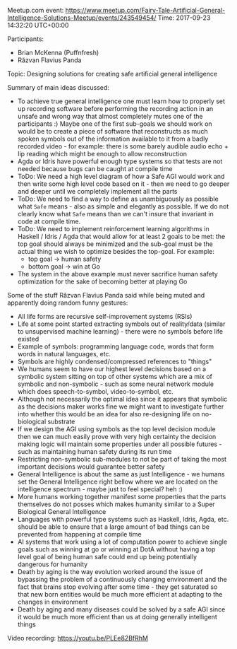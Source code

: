 Meetup.com event: https://www.meetup.com/Fairy-Tale-Artificial-General-Intelligence-Solutions-Meetup/events/243549454/
Time: 2017-09-23 14:32:20 UTC+00:00

Participants:
* Brian McKenna (Puffnfresh)
* Răzvan Flavius Panda

Topic: Designing solutions for creating safe artificial general intelligence

Summary of main ideas discussed:
* To achieve true general intelligence one must learn how to properly set up recording software before performing the recording action in an unsafe and wrong way that almost completely mutes one of the participants :) Maybe one of the first sub-goals we should work on would be to create a piece of software that reconstructs as much spoken symbols out of the information available to it from a badly recorded video - for example: there is some barely audible audio echo + lip reading which might be enough to allow reconstruction
* Agda or Idris have powerful enough type systems so that tests are not needed because bugs can be caught at compile time
* ToDo: We need a high level diagram of how a Safe AGI would work and then write some high level code based on it - then we need to go deeper and deeper until we completely implement all the parts
* ToDo: We need to find a way to define as unambiguously as possible what `Safe` means - also as simple and elegantly as possible. If we do not clearly know what `Safe` means than we can't insure that invariant in code at compile time.
* ToDo: We need to implement reinforcement learning algorithms in Haskell / Idris / Agda that would allow for at least 2 goals to be met: the top goal should always be minimized and the sub-goal must be the actual thing we wish to optimize besides the top-goal. For example:
    - top goal -> human safety
    - bottom goal -> win at Go
* The system in the above example must never sacrifice human safety optimization for the sake of becoming better at playing Go

Some of the stuff Răzvan Flavius Panda said while being muted and apparently doing random funny gestures:
* All life forms are recursive self-improvement systems (RSIs)
* Life at some point started extracting symbols out of reality/data (similar to unsupervised machine learning) - there were no symbols before life existed
* Example of symbols: programming language code, words that form words in natural languages, etc.
* Symbols are highly condensed/compressed references to "things"
* We humans seem to have our highest level decisions based on a symbolic system sitting on top of other systems which are a mix of symbolic and non-symbolic - such as some neural network module which does speech-to-symbol, video-to-symbol, etc.
* Although not necessarily the optimal idea since it appears that symbolic as the decisions maker works fine we might want to investigate further into whether this would be an idea for also re-designing life on no-biological substrate
* If we design the AGI using symbols as the top level decision module then we can much easily prove with very high certainty the decision making logic will maintain some properties under all possible futures - such as maintaining human safety during its run time
* Restricting non-symbolic sub-modules to not be part of taking the most important decisions would guarantee better safety
* General Intelligence is about the same as just Intelligence - we humans set the General Intelligence right bellow where we are located on the intelligence spectrum - maybe just to feel special? heh :)
* More humans working together manifest some properties that the parts themselves do not posses which makes humanity similar to a Super Biological General Intelligence
* Languages with powerful type systems such as Haskell, Idris, Agda, etc. should be able to ensure that a large amount of bad things can be prevented from happening at compile time
* AI systems that work using a lot of computation power to achieve single goals such as winning at go or winning at DotA without having a top level goal of being human safe could end up being potentially dangerous for humanity
* Death by aging is the way evolution worked around the issue of bypassing the problem of a continuously changing environment and the fact that brains stop evolving after some time - they get saturated so that new born entities would be much more efficient at adapting to the changes in environment
* Death by aging and many diseases could be solved by a safe AGI since it would be much more efficient than us at doing generally intelligent things

Video recording: https://youtu.be/PLEe82BfRhM